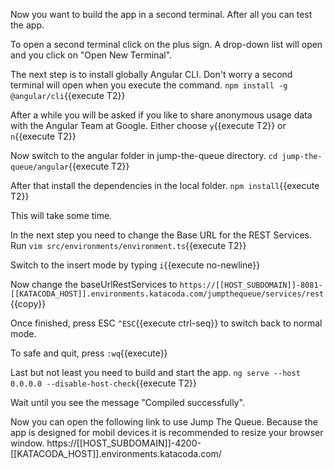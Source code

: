 Now you want to build the app in a second terminal. After all you can test the app.

To open a second terminal click on the plus sign. A drop-down list will open and you click on "Open New Terminal".  

The next step is to install globally Angular CLI. Don't worry a second terminal will open when you execute the command.
`npm install -g @angular/cli`{{execute T2}}

After a while you will be asked if you like to share anonymous usage data with the Angular Team at Google.
Either choose `y`{{execute T2}} or `n`{{execute T2}}
 
Now switch to the angular folder in jump-the-queue directory.
`cd jump-the-queue/angular`{{execute T2}}

 
After that install the dependencies in the local folder.
`npm install`{{execute T2}}

This will take some time.

In the next step you need to change the Base URL for the REST Services. Run
`vim src/environments/environment.ts`{{execute T2}}

Switch to the insert mode by typing `i`{{execute no-newline}}

Now change the baseUrlRestServices to `https://[[HOST_SUBDOMAIN]]-8081-[[KATACODA_HOST]].environments.katacoda.com/jumpthequeue/services/rest`{{copy}}

Once finished, press ESC `^ESC`{{execute ctrl-seq}} to switch back to normal mode.

To safe and quit, press `:wq`{{execute}} 

Last but not least you need to build and start the app.
`ng serve --host 0.0.0.0 --disable-host-check`{{execute T2}}

 
Wait until you see the message "Compiled successfully".
 
Now you can open the following link to use Jump The Queue. 
Because the app is designed for mobil devices it is recommended to resize your browser window. 
https://[[HOST_SUBDOMAIN]]-4200-[[KATACODA_HOST]].environments.katacoda.com/
